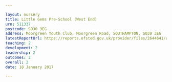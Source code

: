 ```yaml
---

layout: nursery
title: Little Gems Pre-School (West End)
urn: 511337
postcode: SO30 3EG
address: Moorgreen Youth Club, Moorgreen Road, SOUTHAMPTON, SO30 3EG
latestReportUrl: https://reports.ofsted.gov.uk/provider/files/2644641/urn/511337.pdf
teaching: 2
development: 2
leadership: 2
outcomes: 2
overall: 2
date: 18 January 2017

---
```

